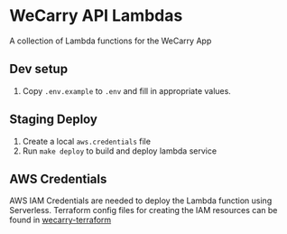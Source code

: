 # WeCarry API Lambdas

A collection of Lambda functions for the WeCarry App

## Dev setup
1. Copy `.env.example` to `.env` and fill in appropriate values.

## Staging Deploy
1. Create a local `aws.credentials` file
2. Run `make deploy` to build and deploy lambda service

## AWS Credentials
AWS IAM Credentials are needed to deploy the Lambda function using Serverless.
Terraform config files for creating the IAM resources can be found in
[wecarry-terraform](https://github.com/silinternational/wecarry-terraform)
